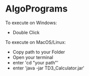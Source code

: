 # AlgoPrograms

To execute on Windows:
- Double Click

To execute on MacOS/Linux:

- Copy path to your Folder
- Open your terminal
- enter 'cd "your path"'
- enter 'java -jar TD3_Calculator.jar'